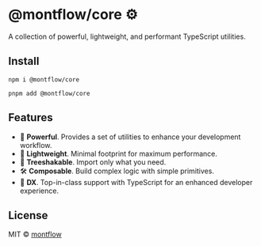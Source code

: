 # @montflow/core ⚙️

A collection of powerful, lightweight, and performant TypeScript utilities.

## Install

```
npm i @montflow/core
```

```
pnpm add @montflow/core
```

## Features

- 🚀 **Powerful**. Provides a set of utilities to enhance your development workflow.
- 🎈 **Lightweight**. Minimal footprint for maximum performance.
- 🌳 **Treeshakable**. Import only what you need.
- 🛠 **Composable**. Build complex logic with simple primitives.
- 📝 **DX**. Top-in-class support with TypeScript for an enhanced developer experience.

## License

MIT © [montflow](https://montflow.dev)